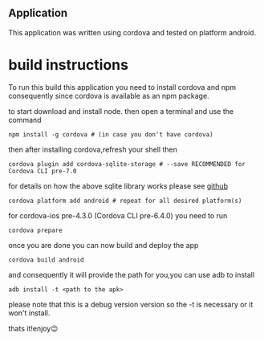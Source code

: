 ## Application

This application was written using cordova and tested on platform android.

# build instructions

To run this build this application you need to install cordova and npm consequently since cordova is available as an npm package.

to start download and install node.
then open a terminal and use the command

`npm install -g cordova # (in case you don't have cordova)`

then after installing cordova,refresh your shell then 

`cordova plugin add cordova-sqlite-storage # --save RECOMMENDED for Cordova CLI pre-7.0`

for details on how the above sqlite library works please see [github](https://github.com/storesafe/cordova-sqlite-storage)

`cordova platform add android # repeat for all desired platform(s)`

for cordova-ios pre-4.3.0 (Cordova CLI pre-6.4.0) you need to run

`cordova prepare`

once you are done you can now  build and deploy the app

`cordova build android`

and consequently it will provide the path for you,you can use adb to install

`adb install -t <path to the apk>`

please note that this is a debug version version so the -t is necessary or it won't install.

thats it!enjoy😉